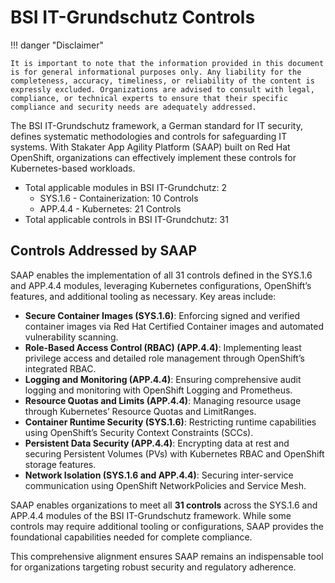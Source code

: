 # BSI IT-Grundschutz Controls

!!! danger "Disclaimer"

    It is important to note that the information provided in this document is for general informational purposes only. Any liability for the completeness, accuracy, timeliness, or reliability of the content is expressly excluded. Organizations are advised to consult with legal, compliance, or technical experts to ensure that their specific compliance and security needs are adequately addressed.
    
The BSI IT-Grundschutz framework, a German standard for IT security, defines systematic methodologies and controls for safeguarding IT systems. With Stakater App Agility Platform (SAAP) built on Red Hat OpenShift, organizations can effectively implement these controls for Kubernetes-based workloads.

- Total applicable modules in BSI IT-Grundchutz: 2
    - SYS.1.6 - Containerization: 10 Controls
    - APP.4.4 - Kubernetes: 21 Controls
- Total applicable controls in BSI IT-Grundchutz: 31

## Controls Addressed by SAAP

SAAP enables the implementation of all 31 controls defined in the SYS.1.6 and APP.4.4 modules, leveraging Kubernetes configurations, OpenShift’s features, and additional tooling as necessary. Key areas include:

- **Secure Container Images (SYS.1.6)**: Enforcing signed and verified container images via Red Hat Certified Container images and automated vulnerability scanning.
- **Role-Based Access Control (RBAC) (APP.4.4)**: Implementing least privilege access and detailed role management through OpenShift’s integrated RBAC.
- **Logging and Monitoring (APP.4.4)**: Ensuring comprehensive audit logging and monitoring with OpenShift Logging and Prometheus.
- **Resource Quotas and Limits (APP.4.4)**: Managing resource usage through Kubernetes’ Resource Quotas and LimitRanges.
- **Container Runtime Security (SYS.1.6)**: Restricting runtime capabilities using OpenShift’s Security Context Constraints (SCCs).
- **Persistent Data Security (APP.4.4)**: Encrypting data at rest and securing Persistent Volumes (PVs) with Kubernetes RBAC and OpenShift storage features.
- **Network Isolation (SYS.1.6 and APP.4.4)**: Securing inter-service communication using OpenShift NetworkPolicies and Service Mesh.

SAAP enables organizations to meet all **31 controls** across the SYS.1.6 and APP.4.4 modules of the BSI IT-Grundschutz framework. While some controls may require additional tooling or configurations, SAAP provides the foundational capabilities needed for complete compliance.

This comprehensive alignment ensures SAAP remains an indispensable tool for organizations targeting robust security and regulatory adherence.

